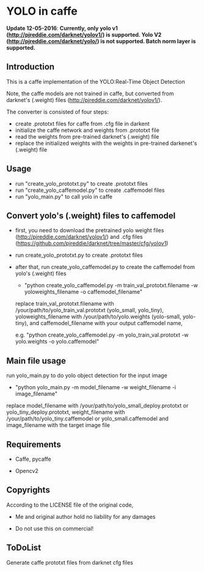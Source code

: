 ﻿# YOLO in caffe
 
__Update 12-05-2016__:  __Currently, only yolo v1 (http://pjreddie.com/darknet/yolov1/) is supported. Yolo V2 (http://pjreddie.com/darknet/yolo/) is not supported. Batch norm layer is supported.__

## Introduction

This is a caffe implementation of the YOLO:Real-Time Object Detection

Note, the caffe models are not trained in caffe, but converted from darknet's (.weight) files (http://pjreddie.com/darknet/yolov1/).

The converter is consisted of four steps:
* create .prototxt files for caffe from  .cfg file in darkent 
* initialize the caffe network and weights from .prototxt file
* read the weights from pre-trained darknet's (.weight) file
* replace the initialized weights with the weights in pre-trained darkenet's (.weight) file

## Usage 

* run "create_yolo_prototxt.py" to create .prototxt files 
* run "create_yolo_caffemodel.py" to create .caffemodel files
* run "yolo_main.py" to call yolo in caffe


## Convert yolo's (.weight) files to caffemodel

* first, you need to  download the pretrained yolo weight files (http://pjreddie.com/darknet/yolov1/) and .cfg files (https://github.com/pjreddie/darknet/tree/master/cfg/yolov1) 

* run create_yolo_prototxt.py to create .prototxt files

* after that, run create_yolo_caffemodel.py to create the caffemodel from yolo's (.weight) files 

  	* "python create_yolo_caffemodel.py -m train_val_prototxt.filename -w yoloweights_filename -o caffemodel_filename"

  replace train_val_prototxt.filename with /your/path/to/yolo_train_val.prototxt (yolo_small, yolo_tiny),
  yoloweights_filename with /your/path/to/yolo.weights (yolo-small, yolo-tiny), and caffemodel_filename with your output caffemodel name,
  
  e.g.
  "python create_yolo_caffemodel.py -m yolo_train_val.prototxt -w yolo.weights -o yolo.caffemodel" 


## Main file usage

run yolo_main.py to do yolo object detection for the input image

* "python yolo_main.py -m model_filename -w weight_filename -i image_filename"

replace model_filename with /your/path/to/yolo_small_deploy.prototxt or yolo_tiny_deploy.prototxt, 
weight_filename with /your/path/to/yolo_tiny.caffemodel or yolo_small.caffemodel and image_filename with the target image file

## Requirements

   * Caffe, pycaffe

   * Opencv2

## Copyrights
 
According to the LICENSE file of the original code,

   * Me and original author hold no liability for any damages

   * Do not use this on commercial!

## ToDoList

Generate caffe prototxt files from darknet cfg files

